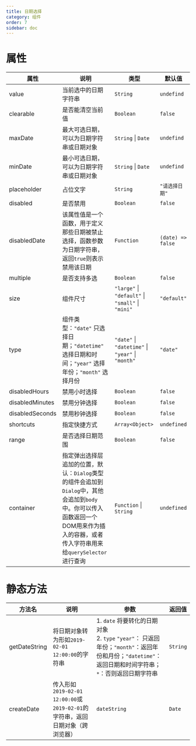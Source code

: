```yaml
---
title: 日期选择
category: 组件
order: 7
sidebar: doc
---
```


# 属性

| 属性 | 说明 | 类型 | 默认值 |
| --- | --- | --- | --- |
| value | 当前选中的日期字符串 | `String` | `undefind` |
| clearable | 是否能清空当前值 | `Boolean` | `false` |
| maxDate | 最大可选日期，可以为日期字符串或日期对象 | `String` &#124; `Date` | `undefind` |
| minDate | 最小可选日期，可以为日期字符串或日期对象 | `String` &#124; `Date` | `undefind` |
| placeholder | 占位文字 | `String` | `"请选择日期"` |
| disabled | 是否禁用 | `Boolean` | `false` |
| disabledDate | 该属性值是一个函数，用于定义那些日期被禁止选择，函数参数为日期字符串，返回`true`则表示禁用该日期 | `Function` | `(date) => false` |
| multiple | 是否支持多选 | `Boolean` | `false` |
| size | 组件尺寸 | `"large"` &#124; `"default"` &#124; `"small"` &#124; `"mini"` | `"default"` |
| type | 组件类型：`"date"` 只选择日期；`"datetime"` 选择日期和时间；`"year"` 选择年份；`"month"` 选择月份 | `"date"` &#124; `"datetime"` &#124; `"year"` &#124; `"month"` | `"date"` |
| disabledHours | 禁用小时选择 | `Boolean` | `false` |
| disabledMinutes | 禁用分钟选择 | `Boolean` | `false` |
| disabledSeconds | 禁用秒钟选择 | `Boolean` | `false` |
| shortcuts | 指定快捷方式 | `Array<Object>` | `undefined` |
| range | 是否选择日期范围 | `Boolean` | `false` |
| container | 指定弹出选择层追加的位置，默认：`Dialog`类型的组件会追加到`Dialog`中，其他会追加到`body`中。你可以传入函数返回一个DOM用来作为插入的容器，或者传入字符串用来给`querySelector`进行查询 | `Function` &#124; `String` | `undefined` |

# 静态方法

| 方法名 | 说明 | 参数 | 返回值 |
| --- | --- | --- | --- |
| getDateString | 将日期对象转为形如`2019-02-01 12:00:00`的字符串 | 1. `date` 将要转化的日期对象 <br /> 2. `type` `"year"`： 只返回年份；`"month"`：返回年份和月份；`"datetime"`：返回日期和时间字符串；`*`：否则返回日期字符串 | `String` |
| createDate | 传入形如`2019-02-01 12:00:00`或`2019-02-01`的字符串，返回日期对象（跨浏览器） | `dateString` | `Date` |
